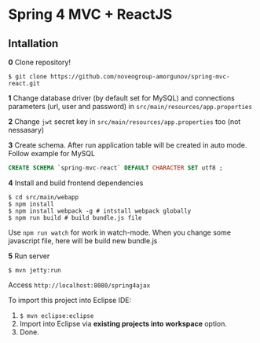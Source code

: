 Spring 4 MVC + ReactJS
===============================

## Intallation

**0** Clone repository!

```shell
$ git clone https://github.com/noveogroup-amorgunov/spring-mvc-react.git
```

**1** Change database driver (by default set for MySQL) and connections parameters (url, user and password) in `src/main/resources/app.properties`

**2** Change `jwt` secret key in `src/main/resources/app.properties` too (not nessasary)

**3** Create schema. After run application table will be created in auto mode. Follow example for MySQL

```sql
CREATE SCHEMA `spring-mvc-react` DEFAULT CHARACTER SET utf8 ;
```

**4** Install and build frontend dependencies 

```shell
$ cd src/main/webapp
$ npm install
$ npm install webpack -g # intstall webpack globally
$ npm run build # build bundle.js file
```

Use `npm run watch` for work in watch-mode. When you change some javascript file, here will be build new bundle.js

**5** Run server

```shell
$ mvn jetty:run
```
Access ```http://localhost:8080/spring4ajax```

To import this project into Eclipse IDE:

1. ```$ mvn eclipse:eclipse```
2. Import into Eclipse via **existing projects into workspace** option.
3. Done.
